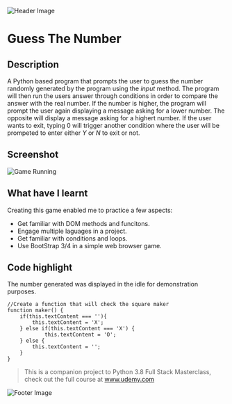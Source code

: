 ![Header Image]()

# Guess The Number

## Description
A Python based program that prompts the user to guess the number randomly generated by the program using the *input* method. The program will then run the users answer through conditions in order to compare the answer with the real number. If the number is higher, the program will prompt the user again displaying a message asking for a lower number. The opposite will display a message asking for a highert number. If the user wants to exit, typing 0 will trigger another condition where the user will be prompeted to enter either *Y* or *N* to exit or not.

## Screenshot
![Game Running]()

## What have I learnt
Creating this game enabled me to practice a few aspects:
* Get familiar with DOM methods and funcitons.
* Engage multiple laguages in a project.
* Get familiar with conditions and loops.
* Use BootStrap 3/4 in a simple web browser game.

## Code highlight
The number generated was displayed in the idle for demonstration purposes.

```
//Create a function that will check the square maker
function maker() {
    if(this.textContent === ''){
        this.textContent = 'X';
    } else if(this.textContent === 'X') {
            this.textContent = 'O';
    } else {
        this.textContent = '';
    }
}
```


> This is a companion project to Python 3.8 Full Stack Masterclass, check out the full course at www.udemy.com


![Footer Image]()

